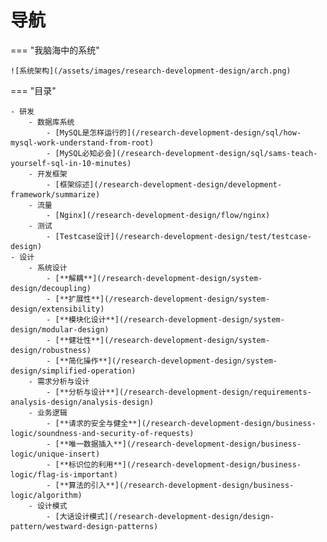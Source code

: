 # 导航

=== "我脑海中的系统"

    ![系统架构](/assets/images/research-development-design/arch.png)

=== "目录"

    - 研发
        - 数据库系统
            - [MySQL是怎样运行的](/research-development-design/sql/how-mysql-work-understand-from-root)  
            - [MySQL必知必会](/research-development-design/sql/sams-teach-yourself-sql-in-10-minutes)  
        - 开发框架
            - [框架综述](/research-development-design/development-framework/summarize)  
        - 流量
            - [Nginx](/research-development-design/flow/nginx)  
        - 测试
            - [Testcase设计](/research-development-design/test/testcase-design)  
    - 设计
        - 系统设计
            - [**解耦**](/research-development-design/system-design/decoupling)  
            - [**扩展性**](/research-development-design/system-design/extensibility)  
            - [**模块化设计**](/research-development-design/system-design/modular-design)  
            - [**健壮性**](/research-development-design/system-design/robustness)  
            - [**简化操作**](/research-development-design/system-design/simplified-operation)  
        - 需求分析与设计
            - [**分析与设计**](/research-development-design/requirements-analysis-design/analysis-design)  
        - 业务逻辑
            - [**请求的安全与健全**](/research-development-design/business-logic/soundness-and-security-of-requests)  
            - [**唯一数据插入**](/research-development-design/business-logic/unique-insert)  
            - [**标识位的利用**](/research-development-design/business-logic/flag-is-important)  
            - [**算法的引入**](/research-development-design/business-logic/algorithm)  
        - 设计模式
            - [大话设计模式](/research-development-design/design-pattern/westward-design-patterns)  